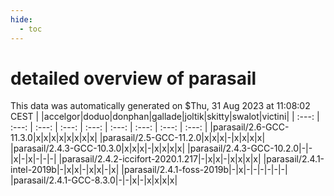 ```yaml
---
hide:
  - toc
---
```


detailed overview of parasail
=============================


This data was automatically generated on $Thu, 31 Aug 2023 at 11:08:02 CEST
| |accelgor|doduo|donphan|gallade|joltik|skitty|swalot|victini|
| :---: | :---: | :---: | :---: | :---: | :---: | :---: | :---: | :---: |
|parasail/2.6-GCC-11.3.0|x|x|x|x|x|x|x|x|
|parasail/2.5-GCC-11.2.0|x|x|x|-|x|x|x|x|
|parasail/2.4.3-GCC-10.3.0|x|x|x|-|x|x|x|x|
|parasail/2.4.3-GCC-10.2.0|-|-|x|-|x|-|-|-|
|parasail/2.4.2-iccifort-2020.1.217|-|x|x|-|x|x|x|x|
|parasail/2.4.1-intel-2019b|-|x|x|-|x|x|-|x|
|parasail/2.4.1-foss-2019b|-|x|-|-|-|-|-|-|
|parasail/2.4.1-GCC-8.3.0|-|-|x|-|x|x|x|x|

